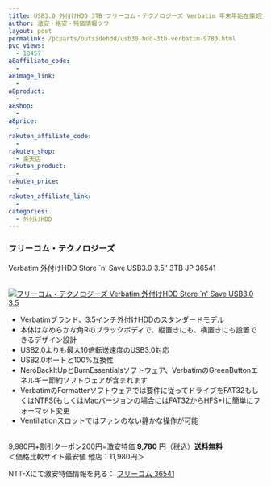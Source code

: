```yaml
---
title: USB3.0 外付けHDD 3TB フリーコム・テクノロジーズ Verbatim 年末年始在庫処分激安特価9,780円！送料無料！
author: 激安・格安・特価情報ツウ
layout: post
permalink: /pcparts/outsidehdd/usb30-hdd-3tb-verbatim-9780.html
pvc_views:
  - 18457
a8affiliate_code:
  - 
a8image_link:
  - 
a8product:
  - 
a8shop:
  - 
a8price:
  - 
rakuten_affiliate_code:
  - 
rakuten_shop:
  - 楽天店
rakuten_product:
  - 
rakuten_price:
  - 
rakuten_affiliate_link:
  - 
categories:
  - 外付けHDD
---
```

### フリーコム・テクノロジーズ  
Verbatim 外付けHDD Store \`n&#8217; Save USB3.0 3.5&#8243; 3TB JP 36541

<div class="img-bg2 img_L">
  <a href="http://px.a8.net/svt/ejp?a8mat=ZYP6S+8IMA3E+S1Q+BWGDT&#038;a8ejpredirect=http://nttxstore.jp/_II_FC14158331" target="_blank"><br /> <img border="0" alt="フリーコム・テクノロジーズ Verbatim 外付けHDD Store `n' Save USB3.0 3.5" 3TB JP 36541" src="http://i1.wp.com/image.nttxstore.jp/l2_images/F/FC/FC14158331.jpg?w=120" data-recalc-dims="1" /></a>
</div>

<!--more-->

  * Verbatimブランド、3.5インチ外付けHDDのスタンダードモデル
  * 本体はなめらかな角Rのブラックボディで、縦置きにも、横置きにも設置できるデザイン設計
  * USB2.0よりも最大10倍転送速度のUSB3.0対応
  * USB2.0ポートと100%互換性
  * NeroBackItUpとBurnEssentialsソフトウェア、VerbatimのGreenButtonエネルギー節約ソフトウェアが含まれます
  * VerbatimのFormatterソフトウェアでは要件に従ってドライブをFAT32もしくはNTFS(もしくはMacバージョンの場合にはFAT32からHFS+)に簡単にフォーマット変更
  * Ventillationスロットではファンのない静かな操作が可能

<br clear="all" />9,980円+割引クーポン200円=激安特価 <span class="tokka-price"><strong>9,780</strong></span> 円（税込）**送料無料**  
＜価格比較サイト最安値 他店：11,980円＞  
  
NTT-Xにて激安特価情報を見る： <span class="fs150p"><a href="http://px.a8.net/svt/ejp?a8mat=ZYP6S+8IMA3E+S1Q+BWGDT&#038;a8ejpredirect=http://nttxstore.jp/_II_FC14158331" target="_blank">フリーコム 36541</a></span>